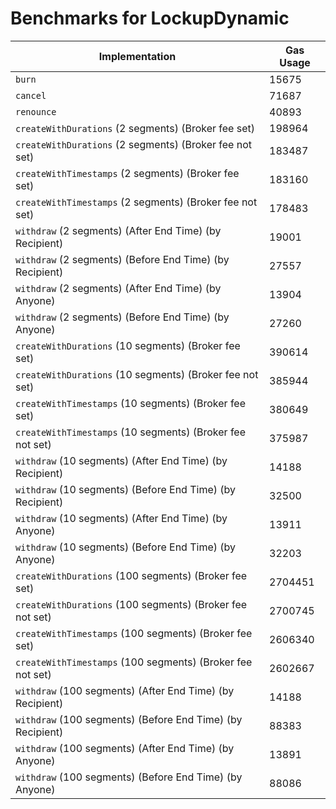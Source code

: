 # Benchmarks for LockupDynamic

| Implementation                                             | Gas Usage |
| ---------------------------------------------------------- | --------- |
| `burn`                                                     | 15675     |
| `cancel`                                                   | 71687     |
| `renounce`                                                 | 40893     |
| `createWithDurations` (2 segments) (Broker fee set)        | 198964    |
| `createWithDurations` (2 segments) (Broker fee not set)    | 183487    |
| `createWithTimestamps` (2 segments) (Broker fee set)       | 183160    |
| `createWithTimestamps` (2 segments) (Broker fee not set)   | 178483    |
| `withdraw` (2 segments) (After End Time) (by Recipient)    | 19001     |
| `withdraw` (2 segments) (Before End Time) (by Recipient)   | 27557     |
| `withdraw` (2 segments) (After End Time) (by Anyone)       | 13904     |
| `withdraw` (2 segments) (Before End Time) (by Anyone)      | 27260     |
| `createWithDurations` (10 segments) (Broker fee set)       | 390614    |
| `createWithDurations` (10 segments) (Broker fee not set)   | 385944    |
| `createWithTimestamps` (10 segments) (Broker fee set)      | 380649    |
| `createWithTimestamps` (10 segments) (Broker fee not set)  | 375987    |
| `withdraw` (10 segments) (After End Time) (by Recipient)   | 14188     |
| `withdraw` (10 segments) (Before End Time) (by Recipient)  | 32500     |
| `withdraw` (10 segments) (After End Time) (by Anyone)      | 13911     |
| `withdraw` (10 segments) (Before End Time) (by Anyone)     | 32203     |
| `createWithDurations` (100 segments) (Broker fee set)      | 2704451   |
| `createWithDurations` (100 segments) (Broker fee not set)  | 2700745   |
| `createWithTimestamps` (100 segments) (Broker fee set)     | 2606340   |
| `createWithTimestamps` (100 segments) (Broker fee not set) | 2602667   |
| `withdraw` (100 segments) (After End Time) (by Recipient)  | 14188     |
| `withdraw` (100 segments) (Before End Time) (by Recipient) | 88383     |
| `withdraw` (100 segments) (After End Time) (by Anyone)     | 13891     |
| `withdraw` (100 segments) (Before End Time) (by Anyone)    | 88086     |
